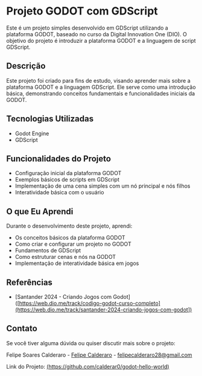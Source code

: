 # Projeto GODOT com GDScript

Este é um projeto simples desenvolvido em GDScript utilizando a plataforma GODOT, baseado no curso da Digital Innovation One (DIO). O objetivo do projeto é introduzir a plataforma GODOT e a linguagem de script GDScript.

## Descrição

Este projeto foi criado para fins de estudo, visando aprender mais sobre a plataforma GODOT e a linguagem GDScript. Ele serve como uma introdução básica, demonstrando conceitos fundamentais e funcionalidades iniciais da GODOT.

## Tecnologias Utilizadas

- Godot Engine
- GDScript

## Funcionalidades do Projeto

- Configuração inicial da plataforma GODOT
- Exemplos básicos de scripts em GDScript
- Implementação de uma cena simples com um nó principal e nós filhos
- Interatividade básica com o usuário

## O que Eu Aprendi

Durante o desenvolvimento deste projeto, aprendi:

- Os conceitos básicos da plataforma GODOT
- Como criar e configurar um projeto no GODOT
- Fundamentos de GDScript
- Como estruturar cenas e nós na GODOT
- Implementação de interatividade básica em jogos


## Referências

- [Santander 2024 - Criando Jogos com Godot]([https://web.dio.me/track/codigo-godot-curso-completo](https://web.dio.me/track/santander-2024-criando-jogos-com-godot])

## Contato

Se você tiver alguma dúvida ou quiser discutir mais sobre o projeto:

Felipe Soares Calderaro - [Felipe Calderaro](https://www.linkedin.com/in/felipe-calderaro/) - felipecalderaro28@gmail.com

Link do Projeto: [(https://github.com/calderar0/godot-hello-world)](https://github.com/calderar0/godot-hello-world)
